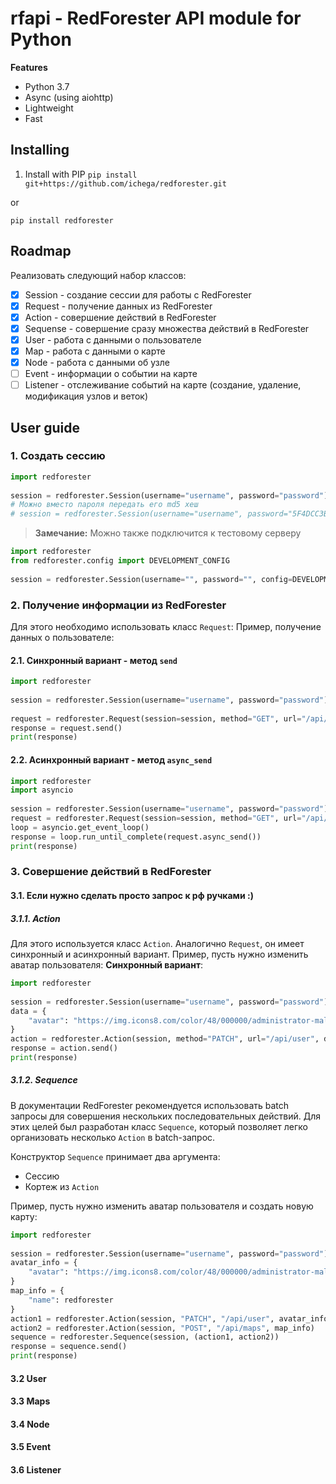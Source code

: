 # rfapi - RedForester API module for Python  
  
**Features**  
  
- Python 3.7
- Async (using aiohttp)  
- Lightweight  
- Fast  
  
## Installing  
  
1. Install with PIP `pip install git+https://github.com/ichega/redforester.git`  

or 

`pip install redforester`

## Roadmap
Реализовать следующий набор классов:
- [x] Session - создание сессии для работы с RedForester
- [x] Request - получение данных из RedForester
- [x] Action - совершение действий в RedForester
- [x] Sequense - совершение сразу множества действий в RedForester 
- [x] User - работа с данными о пользователе
- [x] Map - работа с данными о карте
- [x] Node - работа с данными об узле
- [ ] Event - информации о событии на карте
- [ ] Listener - отслеживание событий на карте (создание, удаление, модификация узлов и веток)
  
##   User guide 
### 1. Создать сессию 

```python  
import redforester  
  
session = redforester.Session(username="username", password="password")
# Можно вместо пароля передать его md5 хеш
# session = redforester.Session(username="username", password="5F4DCC3B5AA765D61D8327DEB882CF99", use_md5=True)
```
> **Замечание:** Можно также подключится к тестовому серверу
```python  
import redforester  
from redforester.config import DEVELOPMENT_CONFIG  
  
session = redforester.Session(username="", password="", config=DEVELOPMENT_CONFIG)
```
### 2. Получение информации из RedForester
Для этого необходимо использовать класс `Request`:
Пример, получение данных о пользователе:
#### 2.1. Синхронный вариант - метод `send`
```python
import redforester  
  
session = redforester.Session(username="username", password="password")  
  
request = redforester.Request(session=session, method="GET", url="/api/user")  
response = request.send()  
print(response)
```
#### 2.2. Асинхронный вариант - метод `async_send`
```python
import redforester  
import asyncio  
  
session = redforester.Session(username="username", password="password")  
request = redforester.Request(session=session, method="GET", url="/api/user")  
loop = asyncio.get_event_loop()  
response = loop.run_until_complete(request.async_send())  
print(response)
```

### 3. Совершение действий в RedForester 
#### 3.1. Если нужно сделать просто запрос к рф ручками :)
##### 3.1.1. Action
Для этого используется класс `Action`.  Аналогично `Request`, он имеет синхронный и асинхронный вариант.
Пример, пусть нужно изменить аватар пользователя:
**Синхронный вариант**:
```python
import redforester  
  
session = redforester.Session(username="username", password="password")  
data = {  
    "avatar": "https://img.icons8.com/color/48/000000/administrator-male.png",  
}  
action = redforester.Action(session, method="PATCH", url="/api/user", data=data)  
response = action.send()  
print(response)
```
##### 3.1.2.  Sequence
В документации RedForester рекомендуется использовать batch запросы для совершения нескольких последовательных действий. Для этих целей был разработан класс `Sequence`, который позволяет легко организовать несколько `Action` в batch-запрос. 

Конструктор `Sequence` принимает два аргумента:
- Сессию
- Кортеж из `Action`

Пример, пусть нужно изменить аватар пользователя и создать новую карту:
```python
import redforester  
  
session = redforester.Session(username="username", password="password")  
avatar_info = {  
    "avatar": "https://img.icons8.com/color/48/000000/administrator-male.png",  
}  
map_info = {  
    "name": redforester  
}  
action1 = redforester.Action(session, "PATCH", "/api/user", avatar_info)  
action2 = redforester.Action(session, "POST", "/api/maps", map_info)  
sequence = redforester.Sequence(session, (action1, action2))  
response = sequence.send()  
print(response)
```
#### 3.2  User

#### 3.3  Maps

#### 3.4  Node

#### 3.5  Event

#### 3.6  Listener
